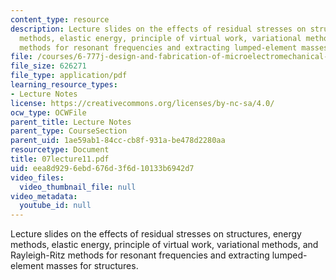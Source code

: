 ```yaml
---
content_type: resource
description: Lecture slides on the effects of residual stresses on structures, energy
  methods, elastic energy, principle of virtual work, variational methods, and Rayleigh-Ritz
  methods for resonant frequencies and extracting lumped-element masses for structures.
file: /courses/6-777j-design-and-fabrication-of-microelectromechanical-devices-spring-2007/eea8d9296ebd676d3f6d10133b6942d7_07lecture11.pdf
file_size: 626271
file_type: application/pdf
learning_resource_types:
- Lecture Notes
license: https://creativecommons.org/licenses/by-nc-sa/4.0/
ocw_type: OCWFile
parent_title: Lecture Notes
parent_type: CourseSection
parent_uid: 1ae59ab1-84cc-cb8f-931a-be478d2280aa
resourcetype: Document
title: 07lecture11.pdf
uid: eea8d929-6ebd-676d-3f6d-10133b6942d7
video_files:
  video_thumbnail_file: null
video_metadata:
  youtube_id: null
---
```

Lecture slides on the effects of residual stresses on structures, energy methods, elastic energy, principle of virtual work, variational methods, and Rayleigh-Ritz methods for resonant frequencies and extracting lumped-element masses for structures.